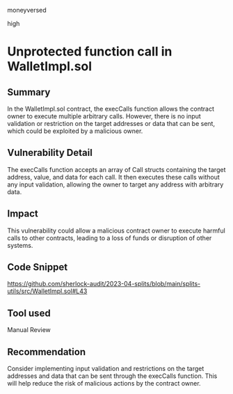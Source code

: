 moneyversed

high

# Unprotected function call in WalletImpl.sol

## Summary

In the WalletImpl.sol contract, the execCalls function allows the contract owner to execute multiple arbitrary calls. However, there is no input validation or restriction on the target addresses or data that can be sent, which could be exploited by a malicious owner.

## Vulnerability Detail

The execCalls function accepts an array of Call structs containing the target address, value, and data for each call. It then executes these calls without any input validation, allowing the owner to target any address with arbitrary data.

## Impact

This vulnerability could allow a malicious contract owner to execute harmful calls to other contracts, leading to a loss of funds or disruption of other systems.

## Code Snippet

https://github.com/sherlock-audit/2023-04-splits/blob/main/splits-utils/src/WalletImpl.sol#L43

## Tool used

Manual Review

## Recommendation

Consider implementing input validation and restrictions on the target addresses and data that can be sent through the execCalls function. This will help reduce the risk of malicious actions by the contract owner.